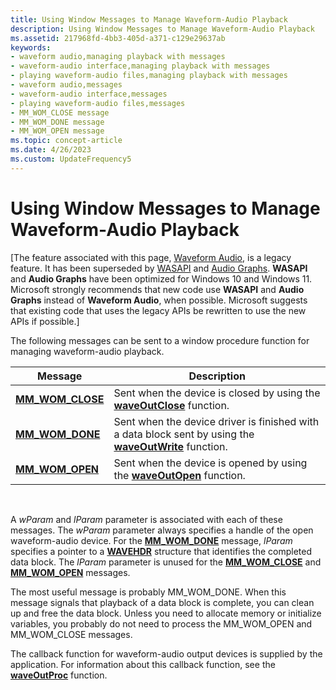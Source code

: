 ```yaml
---
title: Using Window Messages to Manage Waveform-Audio Playback
description: Using Window Messages to Manage Waveform-Audio Playback
ms.assetid: 217968fd-4bb3-405d-a371-c129e29637ab
keywords:
- waveform audio,managing playback with messages
- waveform-audio interface,managing playback with messages
- playing waveform-audio files,managing playback with messages
- waveform audio,messages
- waveform-audio interface,messages
- playing waveform-audio files,messages
- MM_WOM_CLOSE message
- MM_WOM_DONE message
- MM_WOM_OPEN message
ms.topic: concept-article
ms.date: 4/26/2023
ms.custom: UpdateFrequency5
---
```


# Using Window Messages to Manage Waveform-Audio Playback

\[The feature associated with this page, [Waveform Audio](/windows/win32/multimedia/waveform-audio), is a legacy feature. It has been superseded by [WASAPI](/windows/win32/coreaudio/wasapi) and [Audio Graphs](/windows/uwp/audio-video-camera/audio-graphs). **WASAPI** and **Audio Graphs** have been optimized for Windows 10 and Windows 11. Microsoft strongly recommends that new code use **WASAPI** and **Audio Graphs** instead of **Waveform Audio**, when possible. Microsoft suggests that existing code that uses the legacy APIs be rewritten to use the new APIs if possible.\]

The following messages can be sent to a window procedure function for managing waveform-audio playback.



| Message                                | Description                                                                                                                |
|----------------------------------------|----------------------------------------------------------------------------------------------------------------------------|
| [**MM\_WOM\_CLOSE**](mm-wom-close.md) | Sent when the device is closed by using the [**waveOutClose**](/windows/win32/api/mmeapi/nf-mmeapi-waveoutclose) function.                                 |
| [**MM\_WOM\_DONE**](mm-wom-done.md)   | Sent when the device driver is finished with a data block sent by using the [**waveOutWrite**](/windows/win32/api/mmeapi/nf-mmeapi-waveoutwrite) function. |
| [**MM\_WOM\_OPEN**](mm-wom-open.md)   | Sent when the device is opened by using the [**waveOutOpen**](/windows/win32/api/mmeapi/nf-mmeapi-waveoutopen) function.                                   |



 

A *wParam* and *lParam* parameter is associated with each of these messages. The *wParam* parameter always specifies a handle of the open waveform-audio device. For the [**MM\_WOM\_DONE**](mm-wom-done.md) message, *lParam* specifies a pointer to a [**WAVEHDR**](/windows/win32/api/mmeapi/ns-mmeapi-wavehdr) structure that identifies the completed data block. The *lParam* parameter is unused for the [**MM\_WOM\_CLOSE**](mm-wom-close.md) and [**MM\_WOM\_OPEN**](mm-wom-open.md) messages.

The most useful message is probably MM\_WOM\_DONE. When this message signals that playback of a data block is complete, you can clean up and free the data block. Unless you need to allocate memory or initialize variables, you probably do not need to process the MM\_WOM\_OPEN and MM\_WOM\_CLOSE messages.

The callback function for waveform-audio output devices is supplied by the application. For information about this callback function, see the [**waveOutProc**](/previous-versions//dd743869(v=vs.85)) function.

 

 
